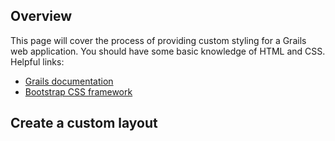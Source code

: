 ## Overview
This page will cover the process of providing custom styling for a Grails web application. You should have some basic knowledge of HTML and CSS. Helpful links:
* [Grails documentation](http://grails.org)
* [Bootstrap CSS framework](http://bootstrap.org)

## Create a custom layout

